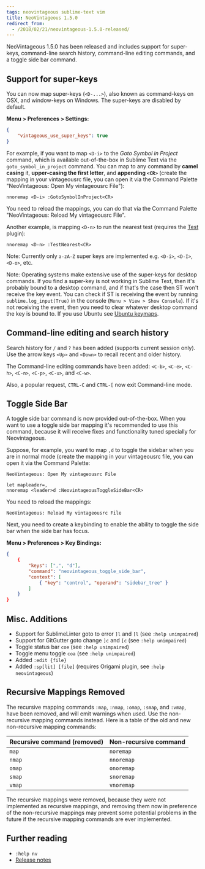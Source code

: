 ```yaml
---
tags: neovintageous sublime-text vim
title: NeoVintageous 1.5.0
redirect_from:
  - /2018/02/21/neovintageous-1.5.0-released/
---
```


NeoVintageous 1.5.0 has been released and includes support for super-keys, command-line search history, command-line editing commands, and a toggle side bar command.

## Support for super-keys

You can now map super-keys (`<D-...>`), also known as command-keys on OSX, and window-keys on Windows. The super-keys are disabled by default.

**Menu > Preferences > Settings:**

```json
{
    "vintageous_use_super_keys": true
}
```

For example, if you want to map `<D-i>` to the *Goto Symbol in Project* command, which is available out-of-the-box in Sublime Text via the `goto_symbol_in_project` command. You can map to any command by **camel casing** it, **upper-casing the first letter**, and **appending `<CR>`** (create the mapping in your vintageousrc file, you can open it via the Command Palette "NeoVintageous: Open My vintageousrc File"):

```vim
nnoremap <D-i> :GotoSymbolInProject<CR>
```

You need to reload the mappings, you can do that via the Command Palette "NeoVintageous: Reload My vintageousrc File".

Another example, is mapping `<D-n>` to run the nearest test (requires the [Test](https://github.com/gerardroche/sublime-test) plugin):

```vim
nnoremap <D-n> :TestNearest<CR>
```

Note: Currently only `a-zA-Z` super keys are implemented e.g. `<D-i>`, `<D-I>`, `<D-o>`, etc.

Note: Operating systems make extensive use of the super-keys for desktop commands. If you find a super-key is not working in Sublime Text, then it's probably bound to a desktop command, and if that's the case then ST won't receive the key event. You can check if ST is receiving the event by running `sublime.log_input(True)` in the console (`Menu > View > Show Console`). If it's not receiving the event, then you need to clear whatever desktop command the key is bound to. If you use Ubuntu see [Ubuntu keymaps](/2018/02/17/ubuntu-keymaps).

## Command-line editing and search history

Search history for `/` and `?` has been added (supports current session only). Use the arrow keys `<Up>` and `<Down>` to recall recent and older history.

The Command-line editing commands have been added: `<C-b>`, `<C-e>`, `<C-h>`, `<C-n>`, `<C-p>`, `<C-u>`, and `<C-w>`.

Also, a popular request, `CTRL-C` and `CTRL-[` now exit Command-line mode.

## Toggle Side Bar

A toggle side bar command is now provided out-of-the-box. When you want to use a toggle side bar mapping it's recommended to use this command, because it will receive fixes and functionality tuned specially for Neovintageous.

Suppose, for example, you want to map `,d` to toggle the sidebar when you are in normal mode (create the mapping in your vintageousrc file, you can open it via the Command Palette:


```console
NeoVintageous: Open My vintageousrc File
```

```vim
let mapleader=,
nnoremap <leader>d :NeovintageousToggleSideBar<CR>
```

You need to reload the mappings:

```console
NeoVintageous: Reload My vintageousrc File
```

Next, you need to create a keybinding to enable the ability to toggle the side bar when the side bar has focus.

**Menu > Preferences > Key Bindings:**

```json
{
    {
        "keys": [",", "d"],
        "command": "neovintageous_toggle_side_bar",
        "context": [
            { "key": "control", "operand": "sidebar_tree" }
        ]
    }
}
```

## Misc. Additions

* Support for SublimeLinter goto to error `]l` and `[l` (see `:help unimpaired`)
* Support for GitGutter goto change `]c` and `[c` (see `:help unimpaired`)
* Toggle status bar `coe` (see `:help unimpaired`)
* Toggle menu toggle `coa` (see `:help unimpaired`)
* Added `:edit {file}`
* Added `:sp[lit] [file]` (requires Origami plugin, see `:help neovintageous`)

## Recursive Mappings Removed

The recursive mapping commands `:map`, `:nmap`, `:omap`, `:smap`, and `:vmap`, have been removed, and will emit warnings when used. Use the non-recursive mapping commands instead. Here is a table of the old and new non-recursive mapping commands:

Recursive command  (removed) | Non-recursive command
---------------------------- | ---------------------
`map` | `noremap`
`nmap` | `nnoremap`
`omap` | `onoremap`
`smap` | `snoremap`
`vmap` | `vnoremap`

The recursive mappings were removed, because they were not implemented as recursive mappings, and removing them now in preference of the non-recursive mappings may prevent some potential problems in the future if the recursive mapping commands are ever implemented.

## Further reading

* `:help nv`
* [Release notes](https://github.com/NeoVintageous/NeoVintageous/releases/tag/1.5.0)
